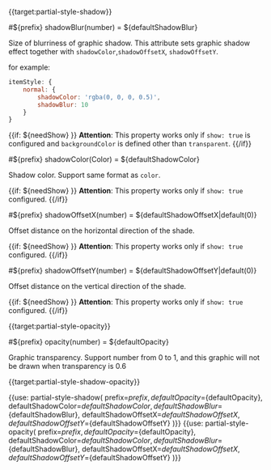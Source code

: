 {{target:partial-style-shadow}}

#${prefix} shadowBlur(number) = ${defaultShadowBlur}

Size of blurriness of graphic shadow. This attribute sets graphic shadow effect together with `shadowColor`,`shadowOffsetX`, `shadowOffsetY`.

for example:
```js
itemStyle: {
    normal: {
        shadowColor: 'rgba(0, 0, 0, 0.5)',
        shadowBlur: 10
    }
}
```

{{if: ${needShow} }}
**Attention**: This property works only if `show: true` is configured and `backgroundColor` is defined other than `transparent`.
{{/if}}


#${prefix} shadowColor(Color) = ${defaultShadowColor}

Shadow color. Support same format as `color`.

{{if: ${needShow} }}
**Attention**: This property works only if `show: true` configured.
{{/if}}


#${prefix} shadowOffsetX(number) = ${defaultShadowOffsetX|default(0)}

Offset distance on the horizontal direction of the shade.

{{if: ${needShow} }}
**Attention**: This property works only if `show: true` configured.
{{/if}}


#${prefix} shadowOffsetY(number) = ${defaultShadowOffsetY|default(0)}

Offset distance on the vertical direction of the shade.

{{if: ${needShow} }}
**Attention**: This property works only if `show: true` configured.
{{/if}}


{{target:partial-style-opacity}}

#${prefix} opacity(number) = ${defaultOpacity}

Graphic transparency. Support number from 0 to 1, and this graphic will not be drawn when transparency is 0.6




{{target:partial-style-shadow-opacity}}

{{use: partial-style-shadow(
    prefix=${prefix},
    defaultOpacity=${defaultOpacity},
    defaultShadowColor=${defaultShadowColor},
    defaultShadowBlur=${defaultShadowBlur},
    defaultShadowOffsetX=${defaultShadowOffsetX},
    defaultShadowOffsetY=${defaultShadowOffsetY}
)}}
{{use: partial-style-opacity(
    prefix=${prefix},
    defaultOpacity=${defaultOpacity},
    defaultShadowColor=${defaultShadowColor},
    defaultShadowBlur=${defaultShadowBlur},
    defaultShadowOffsetX=${defaultShadowOffsetX},
    defaultShadowOffsetY=${defaultShadowOffsetY}
)}}
